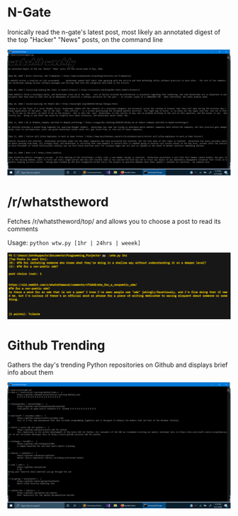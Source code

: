 # N-Gate
Ironically read the n-gate's latest post, most likely an annotated digest of the top "Hacker" "News" posts, on the command line

![](attachments/Pasted%20image%2020210507120255.png)

# /r/whatstheword
Fetches /r/whatstheword/top/ and allows you to choose a post to read its comments

Usage: `python wtw.py [1hr | 24hrs | weeek]`

![](attachments/Pasted%20image%2020210507120314.png)

# Github Trending
Gathers the day's trending Python repositories on Github and displays brief info about them

![](attachments/Pasted%20image%2020210507120327.png)